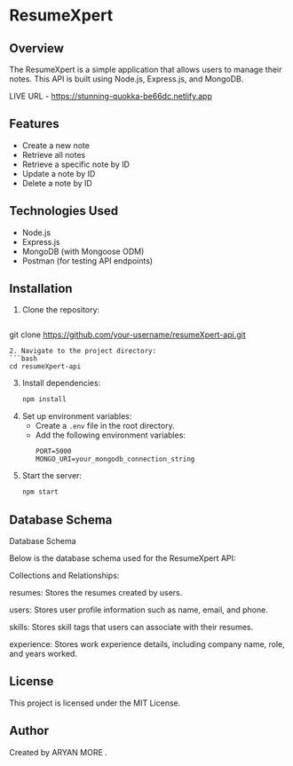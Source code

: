 # ResumeXpert 

## Overview
The ResumeXpert is a simple application that allows users to manage their notes. This API is built using Node.js, Express.js, and MongoDB.

LIVE URL - https://stunning-quokka-be66dc.netlify.app

## Features
- Create a new note
- Retrieve all notes
- Retrieve a specific note by ID
- Update a note by ID
- Delete a note by ID

## Technologies Used
- Node.js
- Express.js
- MongoDB (with Mongoose ODM)
- Postman (for testing API endpoints)

## Installation

1. Clone the repository:
   ```bash
  git clone https://github.com/your-username/resumeXpert-api.git
   ```
2. Navigate to the project directory:
   ```bash
  cd resumeXpert-api
   ```
3. Install dependencies:
   ```bash
   npm install
   ```
4. Set up environment variables:
   - Create a `.env` file in the root directory.
   - Add the following environment variables:
     ```env
     PORT=5000
     MONGO_URI=your_mongodb_connection_string
     ```
5. Start the server:
   ```bash
   npm start
   ```



## Database Schema
Database Schema

Below is the database schema used for the ResumeXpert API:

Collections and Relationships:

resumes: Stores the resumes created by users.

users: Stores user profile information such as name, email, and phone.

skills: Stores skill tags that users can associate with their resumes.

experience: Stores work experience details, including company name, role, and years worked.



## License
This project is licensed under the MIT License.

## Author
Created by ARYAN MORE .

